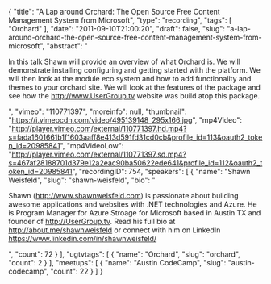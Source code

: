 {
  "title": "A Lap around Orchard: The Open Source Free Content Management System from Microsoft",
  "type": "recording",
  "tags": [
    "Orchard"
  ],
  "date": "2011-09-10T21:00:20",
  "draft": false,
  "slug": "a-lap-around-orchard-the-open-source-free-content-management-system-from-microsoft",
  "abstract": "<p>In this talk Shawn will provide an overview of what Orchard is. We will demonstrate installing configuring and getting started with the platform. We will then look at the module eco system and how to add functionality and themes to your orchard site. We will look at the features of the package and see how the http://www.UserGroup.tv website was build atop this package.</p>",
  "vimeo": "110771397",
  "moreinfo": null,
  "thumbnail": "https://i.vimeocdn.com/video/495139148_295x166.jpg",
  "mp4Video": "http://player.vimeo.com/external/110771397.hd.mp4?s=fada1601661b1f1603aaff8e413d591fd31cd0cb&profile_id=113&oauth2_token_id=20985841",
  "mp4VideoLow": "http://player.vimeo.com/external/110771397.sd.mp4?s=467af28188701d379e12a2eac90ba50622ede641&profile_id=112&oauth2_token_id=20985841",
  "recordingID": 754,
  "speakers": [
    {
      "name": "Shawn Weisfeld",
      "slug": "shawn-weisfeld",
      "bio": "<p>Shawn (http://www.shawnweisfeld.com) is passionate about building awesome applications and websites with .NET technologies and Azure. He is Program Manager for Azure Stroage for Microsoft based in Austin TX and founder of http://UserGroup.tv. Read his full bio at http://about.me/shawnweisfeld or connect with him on LinkedIn https://www.linkedin.com/in/shawnweisfeld/</p>",
      "count": 72
    }
  ],
  "ugtvtags": [
    {
      "name": "Orchard",
      "slug": "orchard",
      "count": 2
    }
  ],
  "meetups": [
    {
      "name": "Austin CodeCamp",
      "slug": "austin-codecamp",
      "count": 22
    }
  ]
}